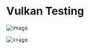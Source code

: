 # Vulkan Testing
![image](https://github.com/user-attachments/assets/07d2fdcb-a6bd-42a0-9efa-08da16bec9b3)

![image](https://github.com/user-attachments/assets/6191d614-1fba-4b69-8d0f-9de3685eea06)

